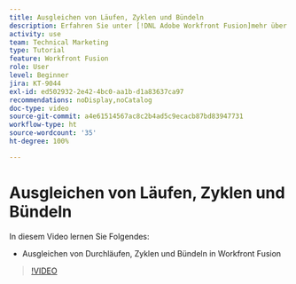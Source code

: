 ```yaml
---
title: Ausgleichen von Läufen, Zyklen und Bündeln
description: Erfahren Sie unter [!DNL Adobe Workfront Fusion]mehr über das Ausgleichen von Durchläufen, Zyklen und Bündeln.
activity: use
team: Technical Marketing
type: Tutorial
feature: Workfront Fusion
role: User
level: Beginner
jira: KT-9044
exl-id: ed502932-2e42-4bc0-aa1b-d1a83637ca97
recommendations: noDisplay,noCatalog
doc-type: video
source-git-commit: a4e61514567ac8c2b4ad5c9ecacb87bd83947731
workflow-type: ht
source-wordcount: '35'
ht-degree: 100%

---
```


# Ausgleichen von Läufen, Zyklen und Bündeln

In diesem Video lernen Sie Folgendes:

* Ausgleichen von Durchläufen, Zyklen und Bündeln in Workfront Fusion

>[!VIDEO](https://video.tv.adobe.com/v/335285/?quality=12&learn=on)
